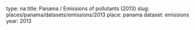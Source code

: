 type: na
title: Panama / Emissions of pollutants (2013)
slug: places/panama/datasets/emissions/2013
place: panama
dataset: emissions
year: 2013
